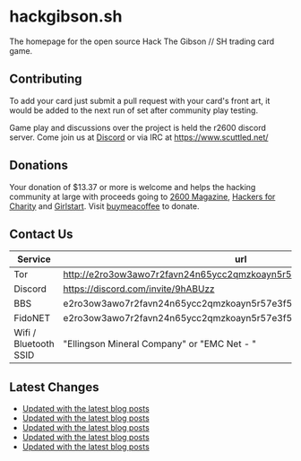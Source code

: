 # hackgibson.sh
The homepage for the open source Hack The Gibson // SH trading card game.


## Contributing

To add your card just submit a pull request with your card's front art, it would be added to the next run of set after community play testing.

Game play and discussions over the project is held the r2600 discord server. Come join us at [Discord](https://discord.com/invite/9hABUzz) or via IRC at https://www.scuttled.net/


## Donations

Your donation of $13.37 or more is welcome and helps the hacking community at large with proceeds going to [2600 Magazine](https://2600.com/), [Hackers for Charity](https://hackersforcharity.org) and [Girlstart](https://girlstart.org).  Visit [buymeacoffee](https://www.buymeacoffee.com/hackgibson.sh) to donate.


## Contact Us

Service | url
-|-
Tor | http://e2ro3ow3awo7r2favn24n65ycc2qmzkoayn5r57e3f56nvjwdcgg32ad.onion
Discord | https://discord.com/invite/9hABUzz
BBS | e2ro3ow3awo7r2favn24n65ycc2qmzkoayn5r57e3f56nvjwdcgg32ad.onion:23
FidoNET | e2ro3ow3awo7r2favn24n65ycc2qmzkoayn5r57e3f56nvjwdcgg32ad.onion:24554
Wifi / Bluetooth SSID | "Ellingson Mineral Company" or "EMC Net - <fidonet address>"

## Latest Changes
<!-- BLOG-POST-LIST:START -->
- [Updated with the latest blog posts](https://github.com/DFW2600/hackgibson.sh/commit/b6aaaf4435d3ff8e83c36434a47bcf1e96c46eff)
- [Updated with the latest blog posts](https://github.com/DFW2600/hackgibson.sh/commit/b110c3b0915ddcbb3de5dd2b8d1bfe13b489c49c)
- [Updated with the latest blog posts](https://github.com/DFW2600/hackgibson.sh/commit/4035e95378d9c9da74a1511e682e4a79bab7125a)
- [Updated with the latest blog posts](https://github.com/DFW2600/hackgibson.sh/commit/ef1faae2320ec1af9572b28ea46d8555efa1a014)
- [Updated with the latest blog posts](https://github.com/DFW2600/hackgibson.sh/commit/180609e5d70e3cb1323c9572e4e3c985c73b0c8e)
<!-- BLOG-POST-LIST:END -->
